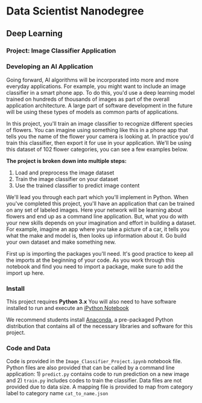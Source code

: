 # Data Scientist Nanodegree
## Deep Learning
### Project: Image Classifier Application

### Developing an AI Application

Going forward, AI algorithms will be incorporated into more and more everyday applications. For example, you might want to include an image classifier in a smart phone app. To do this, you'd use a deep learning model trained on hundreds of thousands of images as part of the overall application architecture. A large part of software development in the future will be using these types of models as common parts of applications.

In this project, you'll train an image classifier to recognize different species of flowers. You can imagine using something like this in a phone app that tells you the name of the flower your camera is looking at. In practice you'd train this classifier, then export it for use in your application. We'll be using this dataset of 102 flower categories, you can see a few examples below.

**The project is broken down into multiple steps:**

1) Load and preprocess the image dataset
2) Train the image classifier on your dataset
3) Use the trained classifier to predict image content

We'll lead you through each part which you'll implement in Python. When you've completed this project, you'll have an application that can be trained on any set of labeled images. Here your network will be learning about flowers and end up as a command line application. But, what you do with your new skills depends on your imagination and effort in building a dataset. For example, imagine an app where you take a picture of a car, it tells you what the make and model is, then looks up information about it. Go build your own dataset and make something new.

First up is importing the packages you'll need. It's good practice to keep all the imports at the beginning of your code. As you work through this notebook and find you need to import a package, make sure to add the import up here.


### Install

This project requires **Python 3.x** You will also need to have software installed to run and execute an [iPython Notebook](http://ipython.org/notebook.html)

We recommend students install [Anaconda](https://www.continuum.io/downloads), a pre-packaged Python distribution that contains all of the necessary libraries and software for this project.


### Code and Data

Code is provided in the `Image_Classifier_Project.ipynb` notebook file. Python files are also provided that can be called by a command line application: 1) `predict.py` contains code to run prediction on a new image and 2) `train.py` includes codes to train the classifier. Data files are not provided due to data size. A mapping file is provided to map from category label to category name `cat_to_name.json` 
